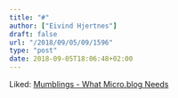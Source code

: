 ```yaml
---
title: "#"
author: ["Eivind Hjertnes"]
draft: false
url: "/2018/09/05/09/1596"
type: "post"
date: 2018-09-05T18:06:48+02:00
---
```


Liked:
[Mumblings -
What Micro.blog Needs](https://simonmumbles.micro.blog/2018/08/31/what-microblog-needs.html)
